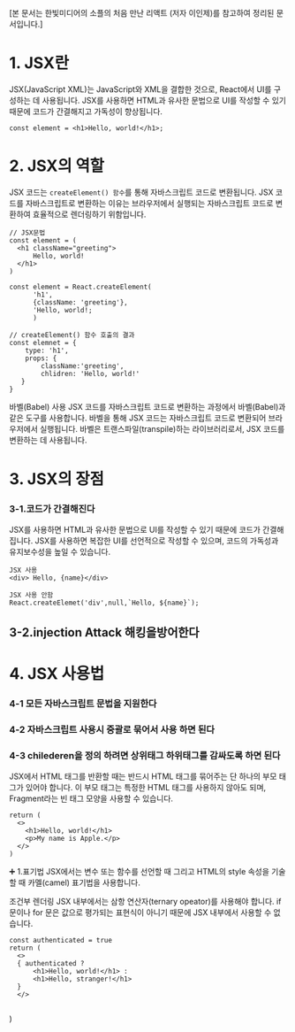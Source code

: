 [본 문서는 한빛미디어의 소플의 처음 만난 리액트 (저자 이인제)를 참고하여 정리된 문서입니다.]
# 1. JSX란
JSX(JavaScript XML)는 JavaScript와 XML을 결합한 것으로, React에서 UI를 구성하는 데 사용됩니다. 
JSX를 사용하면 HTML과 유사한 문법으로 UI를 작성할 수 있기 때문에 코드가 간결해지고 가독성이 향상됩니다.
```
const element = <h1>Hello, world!</h1>;
```

# 2. JSX의 역할
JSX 코드는 `createElement() 함수`를 통해 자바스크립트 코드로 변환됩니다. 
JSX 코드를 자바스크립트로 변환하는 이유는 브라우저에서 실행되는 자바스크립트 코드로 변환하여 효율적으로 렌더링하기 위함입니다.
```
// JSX문법
const element = (
  <h1 className="greeting">
      Hello, world!
  </h1>
)  

const element = React.createElement(
      'h1',
      {className: 'greeting'},
      'Hello, world!;
      )
```
```
// createElement() 함수 호출의 결과
const elemnet = {
    type: 'h1',
    props: {
        className:'greeting',
        chlidren: 'Hello, world!'
   }
}   
```

바벨(Babel) 사용
JSX 코드를 자바스크립트 코드로 변환하는 과정에서 바벨(Babel)과 같은 도구를 사용합니다. 
바벨을 통해 JSX 코드는 자바스크립트 코드로 변환되어 브라우저에서 실행됩니다. 바벨은 트랜스파일(transpile)하는 라이브러리로서, JSX 코드를 변환하는 데 사용됩니다.

# 3. JSX의 장점
### 3-1.코드가 간결해진다
JSX를 사용하면 HTML과 유사한 문법으로 UI를 작성할 수 있기 때문에 코드가 간결해집니다. 
JSX를 사용하면 복잡한 UI를 선언적으로 작성할 수 있으며, 코드의 가독성과 유지보수성을 높일 수 있습니다.
```
JSX 사용
<div> Hello, {name}</div>

JSX 사용 안함
React.createElemet('div',null,`Hello, ${name}`);
```

## 3-2.injection Attack 해킹을방어한다
# 4. JSX 사용법 
### 4-1 모든 자바스크립트 문법을 지원한다
### 4-2 자바스크립트 사용시 중괄로 묶어서 사용 하면 된다
### 4-3 chilederen을 정의 하려면 상위태그 하위태그를 감싸도록 하면 된다
JSX에서 HTML 태그를 반환할 때는 반드시 HTML 태그를 묶어주는 단 하나의 부모 태그가 있어야 합니다. 
이 부모 태그는 특정한 HTML 태그를 사용하지 않아도 되며, Fragment라는 빈 태그 모양을 사용할 수 있습니다.
```
return (
  <>
    <h1>Hello, world!</h1>
    <p>My name is Apple.</p>
  </>
)
```
➕
1.표기법
JSX에서는 변수 또는 함수를 선언할 때 그리고 HTML의 style 속성을 기술할 때 카멜(camel) 표기법을 사용합니다. 

조건부 렌더링
JSX 내부에서는 삼항 연산자(ternary opeator)를 사용해야 합니다. if 문이나 for 문은 값으로 평가되는 표현식이 아니기 때문에 JSX 내부에서 사용할 수 없습니다.
```
const authenticated = true
return (
  <> 
  { authenticated ? 
      <h1>Hello, world!</h1> : 
      <h1>Hello, stranger!</h1>
  } 
  </>
  
  ```
)
